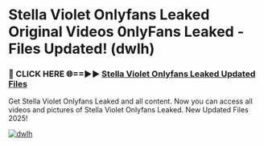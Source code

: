 # Stella Violet Onlyfans Leaked Original Videos 0nlyFans Leaked - Files Updated! (dwlh)

<h3>🔴 CLICK HERE 🌐==►► <a href="https://tinyurl.com/2wckxsce" rel="nofollow">Stella Violet Onlyfans Leaked Updated Files</a></h3>

Get Stella Violet Onlyfans Leaked and all content. Now you can access all videos and pictures of Stella Violet Onlyfans Leaked. New Updated Files 2025!

[![dwlh](https://i.imgur.com/AFduVYN.gif)](https://tinyurl.com/2wckxsce)
